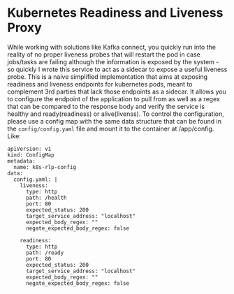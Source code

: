 # Kubernetes Readiness and Liveness Proxy
While working with solutions like Kafka connect, you quickly run into the reality of no proper liveness probes that will restart the pod in case jobs/tasks are failing although the information is exposed by the system - so quickly I wrote this service to act as a sidecar to expose a useful liveness probe.
This is a naive simplified implementation that aims at exposing readiness and liveness endpoints for kubernetes pods, meant to complement 3rd parties that lack those endpoints as a sidecar.
It allows you to configure the endpoint of the application to pull from as well as a regex that can be compared to the response body and verify the service is healthy and ready(readiness) or alive(livenss).
To control the configuration, please use a config map with the same data structure that can be found in the `config/config.yaml` file and mount it to the container at /app/config.
Like:
```
apiVersion: v1
kind: ConfigMap
metadata:
  name: k8s-rlp-config
data:
  config.yaml: |
    liveness:
      type: http
      path: /health
      port: 80
      expected_status: 200
      target_service_address: "localhost"
      expected_body_regex: ""
      negate_expected_body_regex: false
    
    readiness:
      type: http
      path: /ready
      port: 80
      expected_status: 200
      target_service_address: "localhost"
      expected_body_regex: ""
      negate_expected_body_regex: false
```
